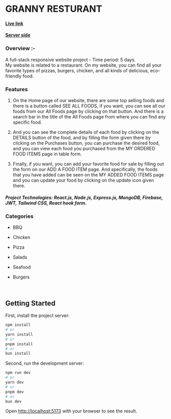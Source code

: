 

# GRANNY RESTURANT

#### [Live link](https://granny-resturant.web.app)
#### [Server side](https://github.com/md-abu-naim/A11-Granny-Restaurent-server)

### Overview :- 
 A full-stack responsive website project - Time period: 5 days. <br>
 My website is related to a restaurant. On my website, you can find all your favorite types of pizzas, burgers, chicken, and all kinds of delicious, eco-friendly food.

### Features 

1. On the Home page of our website, there are some top selling foods and there is a button called SEE ALL FOODS, if you want, you can see all our foods from our All Foods page by clicking on that button. And there is a search bar in the title of the All Foods page from where you can find any specific food.

2. And you can see the complete details of each food by clicking on the DETAILS button of the food, and by filling the form given there by clicking on the Purchases button, you can purchase the desired food, and you can view each food you purchased from the MY ORDERED FOOD ITEMS page in table form.

3. Finally, if you want, you can add your favorite food for sale by filling out the form on our ADD A FOOD ITEM page. And specifically, the foods that you have added can be seen on the MY ADDED FOOD ITEMS page and you can update your food by clicking on the update icon given there.

##### Project Technologies: React.js, Node.js, Express.js, MongoDB, Firebase, JWT, Tailwind CSS, React hook form.

### Categories 
- BBQ
- Chicken
- Pizza
- Salads
- Seafood
- Burgers

   <br>

## Getting Started

First, install the project server:
```bash
npm install
# or
yarn install
# or
pnpm install
# or
bun install
```

Second, run the development server:

```bash
npm run dev
# or
yarn dev
# or
pnpm dev
# or
bun dev
```
Open [http://localhost:5173](http://localhost:5173) with your browser to see the result.
